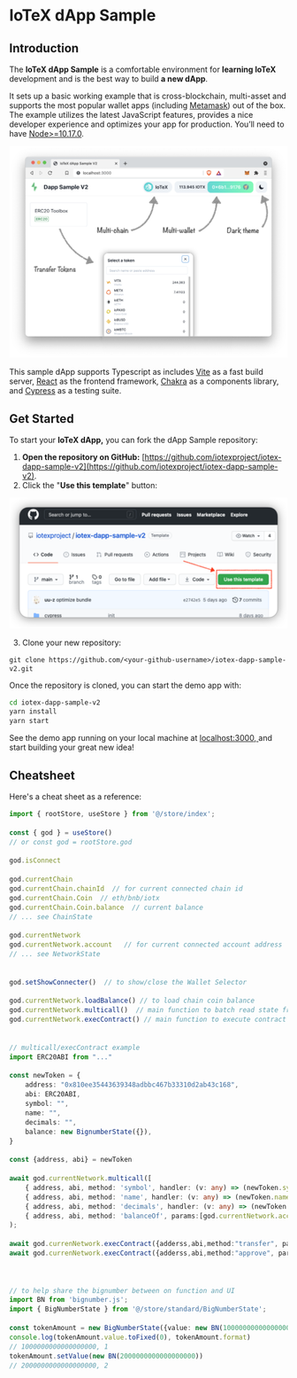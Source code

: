 # IoTeX dApp Sample

## Introduction 

The **IoTeX dApp Sample** is a comfortable environment for **learning IoTeX** development and is the best way to build **a new dApp**.

It sets up a basic working example that is cross-blockchain, multi-asset and supports the most popular wallet apps  \(including [Metamask](https://metamask.io/)\) out of the box. The example utilizes the latest JavaScript features, provides a nice developer experience and optimizes your app for production. You’ll need to have [Node&gt;=10.17.0](https://nodejs.org/en/). 

![IoTeX dApp Starter](../.gitbook/assets/image%20%2855%29.png)

This sample dApp supports Typescript as includes [Vite](https://vitejs.dev/guide/why.html) as a fast build server, [React](https://reactjs.org/) as the frontend framework, [Chakra](https://chakra-ui.com/) as a components library, and [Cypress](https://www.cypress.io/) as a testing suite.

## Get Started

To start your **IoTeX dApp,** you can fork the dApp Sample repository: 

1. **Open the repository on GitHub:** [https://github.com/iotexproject/iotex-dapp-sample-v2](https://github.com/iotexproject/iotex-dapp-sample-v2).
2. Click the "**Use this template**" button:

![](../.gitbook/assets/image%20%2856%29.png)

   3. Clone your new repository: 

```
git clone https://github.com/<your-github-username>/iotex-dapp-sample-v2.git
```

Once the repository is cloned, you can start the demo app with:

```bash
cd iotex-dapp-sample-v2
yarn install
yarn start
```

See the demo app running on your local machine at [localhost:3000, ](http://localhost:3000/)and start building your great new idea!

## Cheatsheet

Here's a cheat sheet as a reference:

```typescript
import { rootStore, useStore } from '@/store/index';

const { god } = useStore()
// or const god = rootStore.god

god.isConnect   

god.currentChain 
god.currentChain.chainId  // for current connected chain id 
god.currentChain.Coin  // eth/bnb/iotx
god.currentChain.Coin.balance  // current balance
// ... see ChainState

god.currentNetwork     
god.currentNetwork.account   // for current connected account address
// ... see NetworkState
 

god.setShowConnecter()  // to show/close the Wallet Selector

god.currentNetwork.loadBalance() // to load chain coin balance
god.currentNetwork.multicall()  // main function to batch read state from contract
god.currentNetwork.execContract() // main function to execute contract 


// multicall/execContract example
import ERC20ABI from "..."

const newToken = {
    address: "0x810ee35443639348adbbc467b33310d2ab43c168",
    abi: ERC20ABI, 
    symbol: "",
    name: "",
    decimals: "",
    balance: new BignumberState({}),
}

const {address, abi} = newToken

await god.currentNetwork.multicall([
    { address, abi, method: 'symbol', handler: (v: any) => (newToken.symbol = v.toString()) },
    { address, abi, method: 'name', handler: (v: any) => (newToken.name = v.toString()) },
    { address, abi, method: 'decimals', handler: (v: any) => (newToken.decimals = Number(v.toString())) },
    { address, abi, method: 'balanceOf', params:[god.currentNetwork.account]  handler: newToken.balance},
);

await god.currenNetwork.execContract({adderss,abi,method:"transfer", params:["0x", "100000000000000000"]})
await god.currenNetwork.execContract({adderss,abi,method:"approve", params:["0x", "100000000000000000"]})



// to help share the bignumber between on function and UI
import BN from 'bignumber.js';
import { BigNumberState } from '@/store/standard/BigNumberState';

const tokenAmount = new BigNumberState({value: new BN(1000000000000000000), decimals: 18 })
console.log(tokenAmount.value.toFixed(0), tokenAmount.format)
// 1000000000000000000, 1
tokenAmount.setValue(new BN(2000000000000000000))
// 2000000000000000000, 2

```

